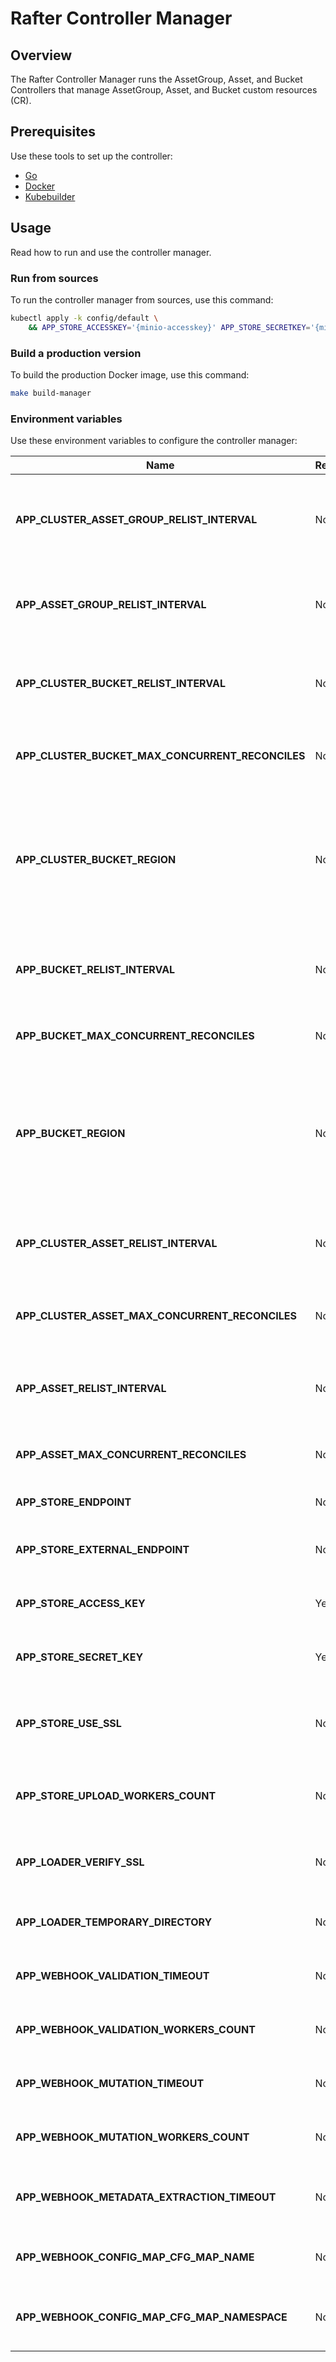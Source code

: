 # Rafter Controller Manager

## Overview

The Rafter Controller Manager runs the AssetGroup, Asset, and Bucket Controllers that manage AssetGroup, Asset, and Bucket custom resources (CR).

## Prerequisites

Use these tools to set up the controller:

* [Go](https://golang.org)
* [Docker](https://www.docker.com/)
* [Kubebuilder](https://github.com/kubernetes-sigs/kubebuilder)

## Usage

Read how to run and use the controller manager.

### Run from sources

To run the controller manager from sources, use this command:

```bash
kubectl apply -k config/default \
    && APP_STORE_ACCESSKEY='{minio-accesskey}' APP_STORE_SECRETKEY='{minio-secretkey}' go run cmd/manager/main.go
```

### Build a production version

To build the production Docker image, use this command:

```bash
make build-manager
```

### Environment variables

Use these environment variables to configure the controller manager:

| Name | Required | Default | Description |
|------|----------|---------|-------------|
| **APP_CLUSTER_ASSET_GROUP_RELIST_INTERVAL** | No | `5m` | The period of time after which the controller refreshes the status of a ClusterAssetGroup CR. |
| **APP_ASSET_GROUP_RELIST_INTERVAL** | No | `5m` | The period of time after which the controller refreshes the status of an AssetGroup CR |
| **APP_CLUSTER_BUCKET_RELIST_INTERVAL** | No | `30s` | The period of time after which the controller refreshes the status of a ClusterBucket |
| **APP_CLUSTER_BUCKET_MAX_CONCURRENT_RECONCILES** | No | `1` | The maximum number of cluster bucket reconciles that can run in parallel |
| **APP_CLUSTER_BUCKET_REGION** | No | `us-east-1` | The location of the region in which the controller creates a ClusterBucket CR. If the field is empty, the controller creates the bucket under the default location. |
| **APP_BUCKET_RELIST_INTERVAL** | No | `30s` | The period of time after which the controller refreshes the status of a Bucket CR |
| **APP_BUCKET_MAX_CONCURRENT_RECONCILES** | No | `1` | The maximum number of bucket reconciles that can run in parallel |
| **APP_BUCKET_REGION** | No | `us-east-1` | Specifies the location of the region in which the controller creates a Bucket CR. If the field is empty, the controller creates the bucket under the default location. |
| **APP_CLUSTER_ASSET_RELIST_INTERVAL** | No | `30s` | The period of time after which the controller refreshes the status of a ClusterAsset CR |
| **APP_CLUSTER_ASSET_MAX_CONCURRENT_RECONCILES** | No | `1` | The maximum number of cluster asset reconciles that can run in parallel |
| **APP_ASSET_RELIST_INTERVAL** | No | `30s` | The period of time after which the controller refreshes the status of an Asset CR |
| **APP_ASSET_MAX_CONCURRENT_RECONCILES** | No | `1` | The maximum number of asset reconciles that can run in parallel |
| **APP_STORE_ENDPOINT** | No | `minio.kyma.local` | The address of the content storage server |
| **APP_STORE_EXTERNAL_ENDPOINT** | No | `https://minio.kyma.local` | The external address of the content storage server |
| **APP_STORE_ACCESS_KEY** | Yes | None | The access key required to sign in to the content storage server |
| **APP_STORE_SECRET_KEY** | Yes | None | The secret key required to sign in to the content storage server |
| **APP_STORE_USE_SSL** | No | `true` | The variable that enforces the use of HTTPS for the connection with the content storage server |
| **APP_STORE_UPLOAD_WORKERS_COUNT** | No | `10` | The number of workers used in parallel to upload files to the storage bucket |
| **APP_LOADER_VERIFY_SSL** | No | `true` | The variable that verifies the SSL certificate before downloading source files |
| **APP_LOADER_TEMPORARY_DIRECTORY** | No | `/tmp` | The path to the directory used to store data temporarily |
| **APP_WEBHOOK_VALIDATION_TIMEOUT** | No | `1m` | The period of time after which validation is canceled |
| **APP_WEBHOOK_VALIDATION_WORKERS_COUNT** | No | `10` | The number of workers used in parallel to validate files |
| **APP_WEBHOOK_MUTATION_TIMEOUT** | No | `1m` | The period of time after which mutation is canceled |
| **APP_WEBHOOK_MUTATION_WORKERS_COUNT** | No | `10` | The number of workers used in parallel to mutate files |
| **APP_WEBHOOK_METADATA_EXTRACTION_TIMEOUT** | No | `1m` | The period of time after which metadata extraction is canceled |
| **APP_WEBHOOK_CONFIG_MAP_CFG_MAP_NAME** | No | `webhook-configmap` | The name of the ConfigMap that contains webhook definitions |
| **APP_WEBHOOK_CONFIG_MAP_CFG_MAP_NAMESPACE** | No | `kyma-system` | The Namespace of the ConfigMap that contains webhook definitions |
